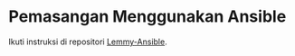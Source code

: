 # Pemasangan Menggunakan Ansible

Ikuti instruksi di repositori [Lemmy-Ansible](https://github.com/LemmyNet/lemmy-ansible).
